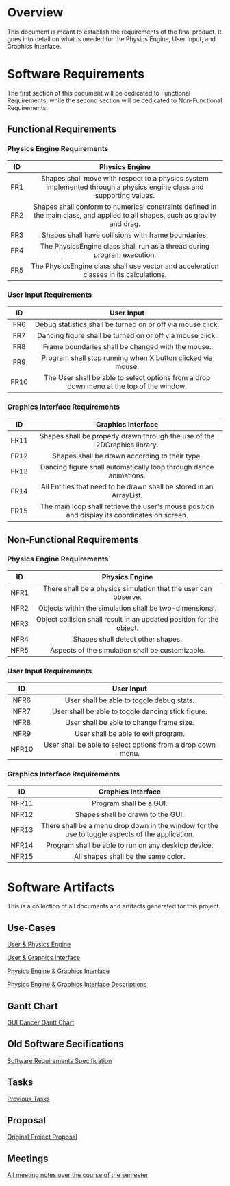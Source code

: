 # Overview

This document is meant to establish the requirements of the final product. It goes into detail on what is needed for the Physics Engine, User Input, and Graphics Interface.

# Software Requirements

The first section of this document will be dedicated to Functional Requirements, while the second section will be dedicated to Non-Functional Requirements.
  
  ## Functional Requirements
  
  ### Physics Engine Requirements
  | ID | Physics Engine | 
  | :-------------:| :----------: | 
  | FR1 | Shapes shall move with respect to a physics system implemented through a physics engine class and supporting values. | 
  | FR2 | Shapes shall conform to numerical constraints defined in the main class, and applied to all shapes, such as gravity and drag. | 
  | FR3 | Shapes shall have collisions with frame boundaries. | 
  | FR4 | The PhysicsEngine class shall run as a thread during program execution. |
  | FR5 | The PhysicsEngine class shall use vector and acceleration classes in its calculations. |
  
  ### User Input Requirements
  | ID | User Input | 
  | :-------------:| :----------: |
  | FR6 | Debug statistics shall be turned on or off via mouse click. | 
  | FR7 | Dancing figure shall be turned on or off via mouse click. | 
  | FR8 | Frame boundaries shall be changed with the mouse.  | 
  | FR9 | Program shall stop running when X button clicked via mouse. | 
  | FR10| The User shall be able to select options from a drop down menu at the top of the window. |
  
  ### Graphics Interface Requirements
  | ID | Graphics Interface | 
  | :-------------:| :----------: |
  | FR11| Shapes shall be properly drawn through the use of the 2DGraphics library. | 
  | FR12| Shapes shall be drawn according to their type. | 
  | FR13| Dancing figure shall automatically loop through dance animations. | 
  | FR14| All Entities that need to be drawn shall be stored in an ArrayList. | 
  | FR15| The main loop shall retrieve the user's mouse position and display its coordinates on screen. |
  
  ## Non-Functional Requirements
  
  ### Physics Engine Requirements
  | ID | Physics Engine | 
  | :-------------:| :----------: | 
  | NFR1 | There shall be a physics simulation that the user can observe. | 
  | NFR2 | Objects within the simulation shall be two-dimensional. |
  | NFR3 | Object collision shall result in an updated position for the object. |
  | NFR4 | Shapes shall detect other shapes. | 
  | NFR5 | Aspects of the simulation shall be customizable. |
  
  ### User Input Requirements
  | ID | User Input | 
  | :-------------:| :----------: | 
  | NFR6 | User shall be able to toggle debug stats. | 
  | NFR7 | User shall be able to toggle dancing stick figure. |
  | NFR8 | User shall be able to change frame size. |
  | NFR9 | User shall be able to exit program. | 
  | NFR10 | User shall be able to select options from a drop down menu. |
  
  ### Graphics Interface Requirements
  | ID | Graphics Interface | 
  | :-------------:| :----------: | 
  | NFR11 | Program shall be a GUI. | 
  | NFR12 | Shapes shall be drawn to the GUI. |
  | NFR13 | There shall be a menu drop down in the window for the use to toggle aspects of the application. |
  | NFR14 | Program shall be able to run on any desktop device. | 
  | NFR15 | All shapes shall be the same color. |
  
  # Software Artifacts
  
  This is a collection of all documents and artifacts generated for this project.
  
  ## Use-Cases
  
  [User & Physics Engine](https://github.com/CutlassS1968/GVSU-CIS350-GUI-DANCER/blob/master/artifacts/use_case_diagrams/User%20diagram%20(User%20Input%20System%20to%20Physics%20System).pdf)
  
  [User & Graphics Interface](https://github.com/CutlassS1968/GVSU-CIS350-GUI-DANCER/blob/master/artifacts/use_case_diagrams/user_graphics.pdf)
  
  [Physics Engine & Graphics Interface](https://github.com/CutlassS1968/GVSU-CIS350-GUI-DANCER/blob/master/artifacts/use_case_diagrams/physics_graphics.pdf)
  
  [Physics Engine & Graphics Interface Descriptions](https://github.com/CutlassS1968/GVSU-CIS350-GUI-DANCER/blob/master/artifacts/use_case_diagrams/physics_graphics_description.pdf)
  
  ## Gantt Chart
  
  [GUI Dancer Gantt Chart](https://github.com/CutlassS1968/GVSU-CIS350-GUI-DANCER/blob/master/docs/GUI%20Dancer%20Gantt.pdf)
  
  ## Old Software Secifications
  
  [Software Requirements Specification](https://github.com/CutlassS1968/GVSU-CIS350-GUI-DANCER/blob/master/docs/software_requirements_specification.md)
  
  ## Tasks
  
  [Previous Tasks](https://github.com/CutlassS1968/GVSU-CIS350-GUI-DANCER/blob/master/docs/tasks.md)
  
  ## Proposal
  
  [Original Project Proposal](https://github.com/CutlassS1968/GVSU-CIS350-GUI-DANCER/blob/master/docs/proposal-template.md)
  
  
  ## Meetings
  
  [All meeting notes over the course of the semester](https://github.com/CutlassS1968/GVSU-CIS350-GUI-DANCER/tree/master/meetings)
